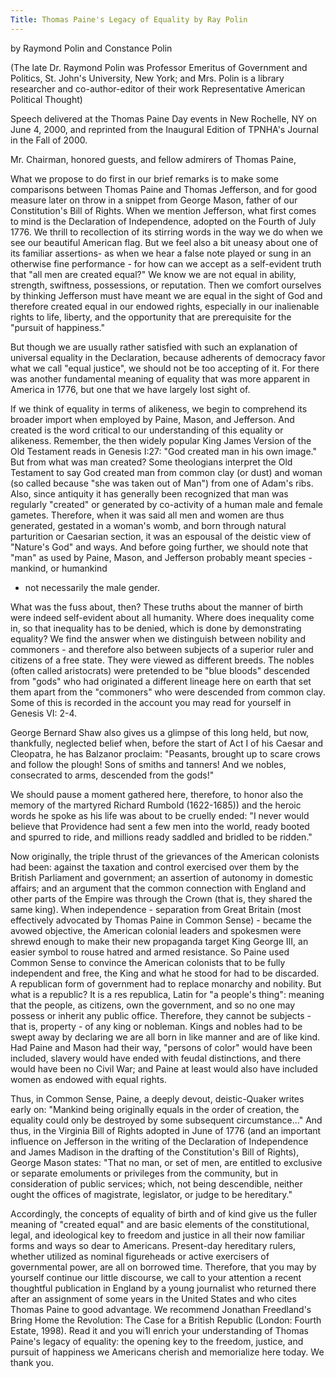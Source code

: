 ```yaml
---
Title: Thomas Paine's Legacy of Equality by Ray Polin
---
```


   by Raymond Polin and Constance Polin

   (The late Dr. Raymond Polin was Professor Emeritus of Government and
   Politics, St. John's University, New York; and Mrs. Polin is a library
   researcher and co-author-editor of their work Representative American
   Political Thought)

   Speech delivered at the Thomas Paine Day events in New Rochelle, NY on
   June 4, 2000, and reprinted from the Inaugural Edition of TPNHA's Journal
   in the Fall of 2000.


   Mr. Chairman, honored guests, and fellow admirers of Thomas Paine,

   What we propose to do first in our brief remarks is to make some
   comparisons between Thomas Paine and Thomas Jefferson, and for good
   measure later on throw in a snippet from George Mason, father of our
   Constitution's Bill of Rights. When we mention Jefferson, what first comes
   to mind is the Declaration of Independence, adopted on the Fourth of July
   1776. We thrill to recollection of its stirring words in the way we do
   when we see our beautiful American flag. But we feel also a bit uneasy
   about one of its familiar assertions- as when we hear a false note played
   or sung in an otherwise fine performance - for how can we accept as a
   self-evident truth that "all men are created equal?" We know we are not
   equal in ability, strength, swiftness, possessions, or reputation. Then we
   comfort ourselves by thinking Jefferson must have meant we are equal in
   the sight of God and therefore created equal in our endowed rights,
   especially in our inalienable rights to life, liberty, and the opportunity
   that are prerequisite for the "pursuit of happiness."

   But though we are usually rather satisfied with such an explanation
   of universal equality in the Declaration, because adherents of democracy
   favor what we call "equal justice", we should not be too accepting of it.
   For there was another fundamental meaning of equality that was more
   apparent in America in 1776, but one that we have largely lost sight of.

   If we think of equality in terms of alikeness, we begin to comprehend
   its broader import when employed by Paine, Mason, and Jefferson. And
   created is the word critical to our understanding of this equality or
   alikeness. Remember, the then widely popular King James Version of the Old
   Testament reads in Genesis I:27: "God created man in his own image." But
   from what was man created? Some theologians interpret the Old Testament to
   say God created man from common clay (or dust) and woman (so called
   because "she was taken out of Man") from one of Adam's ribs. Also, since
   antiquity it has generally been recognized that man was regularly
   "created" or generated by co-activity of a human male and female gametes.
   Therefore, when it was said all men and women are thus generated, gestated
   in a woman's womb,  and born through natural parturition or Caesarian
   section, it was an espousal of the deistic view of "Nature's God" and
   ways. And before going further, we should note that "man" as used by
   Paine, Mason, and Jefferson probably meant species - mankind, or humankind
   - not necessarily the male gender.

   What was the fuss about, then? These truths about the manner of birth
   were indeed self-evident about all humanity. Where does inequality come
   in, so that inequality has to be denied, which is done by demonstrating
   equality? We find the answer when we distinguish between nobility and
   commoners - and therefore also between subjects of a superior ruler and
   citizens of a free state. They were viewed as different breeds. The nobles
   (often called aristocrats) were pretended to be "blue bloods" descended
   from "gods" who had originated a different lineage here on earth that set
   them apart from the "commoners" who were descended from common clay. Some
   of this is recorded in the account you may read for yourself in Genesis
   VI: 2-4.

   George Bernard Shaw also gives us a glimpse of this long held, but
   now, thankfully, neglected belief when, before the start of Act I of his
   Caesar and Cleopatra, he has Balzanor proclaim: "Peasants, brought up to
   scare crows and follow the plough! Sons of smiths and tanners! And we
   nobles, consecrated to arms, descended from the gods!"

   We should pause a moment gathered here, therefore, to honor also the
   memory of the martyred Richard Rumbold (1622-1685)) and the heroic words
   he spoke as his life was about to be cruelly ended: "I never would believe
   that Providence had sent a few men into the world, ready booted and
   spurred to ride, and millions ready saddled and bridled to be ridden."

   Now originally, the triple thrust of the grievances of the American
   colonists had been: against the taxation and control exercised over them
   by the British Parliament and government; an assertion of autonomy in
   domestic affairs; and an argument that the common connection with England
   and other parts of the Empire was through the Crown (that is, they shared
   the same king). When independence - separation from Great Britain (most
   effectively advocated by Thomas Paine in Common Sense) - became the avowed
   objective, the American colonial leaders and spokesmen were shrewd enough
   to make their new propaganda target King George III, an easier symbol to
   rouse hatred and armed resistance. So Paine used Common Sense to convince
   the American colonists that to be fully independent and free, the King and
   what he stood for had to be discarded. A republican form of government had
   to replace monarchy and nobility. But what is a republic? It is a res
   republica, Latin for "a people's thing": meaning that the people, as
   citizens, own the government, and so no one may possess or inherit any
   public office. Therefore, they cannot be subjects - that is, property - of
   any king or nobleman. Kings and nobles had to be swept away by declaring
   we are all born in like manner and are of like kind. Had Paine and Mason
   had their way, "persons of color" would have been included, slavery would
   have ended with feudal distinctions, and there would have been no Civil
   War; and Paine at least would also have included women as endowed with
   equal rights.

   Thus, in Common Sense, Paine, a deeply devout, deistic-Quaker writes
   early on: "Mankind being originally equals in the order of creation, the
   equality could only be destroyed by some subsequent circumstance..." And
   thus, in the Virginia Bill of Rights adopted in June of 1776 (and an
   important influence on Jefferson in the writing of the Declaration of
   Independence and James Madison in the drafting of the Constitution's Bill
   of Rights), George Mason states: "That no man, or set of men, are entitled
   to exclusive or separate emoluments or privileges from the community, but
   in consideration of public services; which, not being descendible, neither
   ought the offices of magistrate, legislator, or judge to be hereditary."

   Accordingly, the concepts of equality of birth and of kind give us
   the fuller meaning of "created equal" and are basic elements of the
   constitutional, legal, and ideological key to freedom and justice in all
   their now familiar forms and ways so dear to Americans. Present-day
   hereditary rulers, whether utilized as nominal figureheads or active
   exercisers of governmental power, are all on borrowed time. Therefore,
   that you may by yourself continue our little discourse, we call to your
   attention a recent thoughtful publication in England by a young journalist
   who returned there after an assignment of some years in the United States
   and who cites Thomas Paine to good advantage. We recommend Jonathan
   Freedland's Bring Home the Revolution: The Case for a British Republic
   (London: Fourth Estate, 1998). Read it and you wi1l enrich your
   understanding of Thomas Paine's legacy of equality: the opening key to the
   freedom, justice, and pursuit of happiness we Americans cherish and
   memorialize here today. We thank you.
